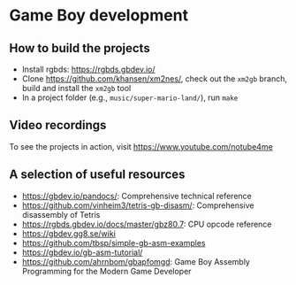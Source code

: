 # Game Boy development

## How to build the projects

- Install rgbds: https://rgbds.gbdev.io/
- Clone https://github.com/khansen/xm2nes/, check out the `xm2gb` branch, build and install the `xm2gb` tool
- In a project folder (e.g., `music/super-mario-land/`), run `make`

## Video recordings

To see the projects in action, visit https://www.youtube.com/notube4me

## A selection of useful resources

- https://gbdev.io/pandocs/: Comprehensive technical reference
- https://github.com/vinheim3/tetris-gb-disasm/: Comprehensive disassembly of Tetris
- https://rgbds.gbdev.io/docs/master/gbz80.7: CPU opcode reference
- https://gbdev.gg8.se/wiki
- https://github.com/tbsp/simple-gb-asm-examples
- https://gbdev.io/gb-asm-tutorial/
- https://github.com/ahrnbom/gbapfomgd: Game Boy Assembly Programming for the Modern Game Developer

